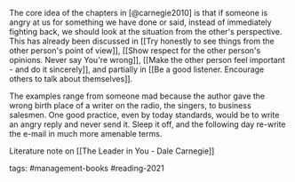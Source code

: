 The core idea of the chapters in [@carnegie2010] is that if someone is angry at us for something we have done or said, instead of immediately fighting back, we should look at the situation from the other's perspective. This has already been discussed in [[Try honestly to see things from the other person's point of view]], [[Show respect for the other person's opinions. Never say You're wrong]], [[Make the other person feel important - and do it sincerely]], and partially in [[Be a good listener. Encourage others to talk about themselves]]. 

The examples range from someone mad because the author gave the wrong birth place of a writer on the radio, the singers, to business salesmen. One good practice, even by today standards, would be to write an angry reply and never send it. Sleep it off, and the following day re-write the e-mail in much more amenable terms. 

Literature note on [[The Leader in You - Dale Carnegie]]

tags: #management-books #reading-2021
